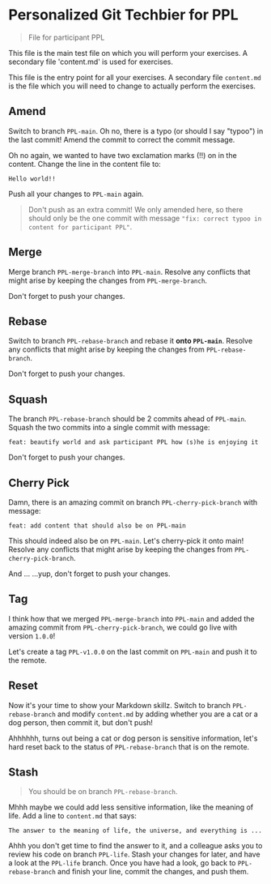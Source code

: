 # Personalized Git Techbier for PPL

> File for participant PPL

This file is the main test file on which you will perform your exercises. A
secondary file 'content.md' is used for  exercises.

This file is the entry point for all your exercises. A secondary file
`content.md` is the file which you will need to change to actually perform the
exercises.

## Amend

Switch to branch `PPL-main`. Oh no, there is a typo (or should I say "typoo") in
the last commit! Amend the commit to correct the commit message.

Oh no again, we wanted to have two exclamation marks (!!) on in the content.
Change the line in the content file to:

```
Hello world!!
```

Push all your changes to `PPL-main` again.

> Don't push as an extra commit! We only amended here, so there should only be
> the one commit with message
> `"fix: correct typoo in content for participant PPL"`.

## Merge

Merge branch `PPL-merge-branch` into `PPL-main`. Resolve any conflicts that might arise
by keeping the changes from `PPL-merge-branch`.

Don't forget to push your changes.

## Rebase

Switch to branch `PPL-rebase-branch` and rebase it **onto `PPL-main`**. Resolve any
conflicts that might arise by keeping the changes from `PPL-rebase-branch`.

Don't forget to push your changes.

## Squash

The branch `PPL-rebase-branch` should be 2 commits ahead of `PPL-main`. Squash the two
commits into a single commit with message:

```
feat: beautify world and ask participant PPL how (s)he is enjoying it
```

Don't forget to push your changes.

## Cherry Pick

Damn, there is an amazing commit on branch `PPL-cherry-pick-branch` with message:

```
feat: add content that should also be on PPL-main
```

This should indeed also be on `PPL-main`. Let's cherry-pick it onto main! Resolve
any conflicts that might arise by keeping the changes from `PPL-cherry-pick-branch`.

And ...
...yup, don't forget to push your changes.

## Tag

I think how that we merged `PPL-merge-branch` into `PPL-main` and added the amazing
commit from `PPL-cherry-pick-branch`, we could go live with version `1.0.0`!

Let's create a tag `PPL-v1.0.0` on the last commit on `PPL-main` and push it to the
remote.

## Reset

Now it's your time to show your Markdown skillz. Switch to branch `PPL-rebase-branch`
and modify `content.md` by adding whether you are a cat or a dog person, then
commit it, but don't push!

Ahhhhhh, turns out being a cat or dog person is sensitive information, let's
hard reset back to the status of `PPL-rebase-branch` that is on the remote.

## Stash

> You should be on branch `PPL-rebase-branch`.

Mhhh maybe we could add less sensitive information, like the meaning of life.
Add a line to `content.md` that says:

```
The answer to the meaning of life, the universe, and everything is ...
```

Ahhh you don't get time to find the answer to it, and a colleague asks you to
review his code on branch `PPL-life`. Stash your changes for later, and have a
look at the `PPL-life` branch. Once you have had a look, go back to
`PPL-rebase-branch` and finish your line, commit the changes, and push them.
